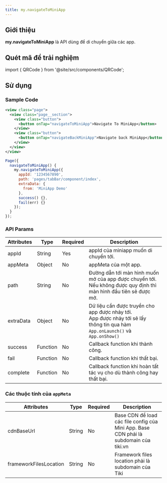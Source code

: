 ```yaml
---
title: my.navigateToMiniApp
---
```


## Giới thiệu

**my.navigateToMiniApp** là API dùng để di chuyển giữa các app.

## Quét mã để trải nghiệm

import { QRCode } from '@site/src/components/QRCode';

<QRCode page="pages/api/navigator/index" />

## Sử dụng

### Sample Code

```xml
<view class="page">
  <view class="page__section">
    <view class="button">
      <button onTap="navigateToMiniApp">Navigate To MiniApp</button>
    </view>
    <view class="button">
      <button onTap="navigateBackMiniApp">Navigate back MiniApp</button>
    </view>
  </view>
</view>
```

```js
Page({
  navigateToMiniApp() {
    my.navigateToMiniApp({
      appId: '1234567890',
      path: 'pages/tabBar/component/index',
      extraData: {
        from: 'MiniApp Demo'
      },
      success() {},
      fail(err) {}
    });
  }
});
```

### API Params

| Attributes | Type     | Required | Description                                                                                                                        |
| ---------- | -------- | -------- | ---------------------------------------------------------------------------------------------------------------------------------- |
| appId      | String   | Yes      | appId của miniapp muốn di chuyển tới.                                                                                              |
| appMeta    | Object   | No       | appMeta của một app.                                                                                                               |
| path       | String   | No       | Đường dẫn tới màn hình muốn mở của app được chuyển tới. Nếu không được quy định thì màn hình đầu tiên sẽ được mở.                  |
| extraData  | Object   | No       | Dữ liệu cần được truyền cho app được nhảy tới.<br /> App được nhảy tới sẽ lấy thông tin qua hàm `App.onLaunch()` và `App.onShow()` |
| success    | Function | No       | Callback function khi thành công.                                                                                                  |
| fail       | Function | No       | Callback function khi thất bại.                                                                                                    |
| complete   | Function | No       | Callback function khi hoàn tất tác vụ cho dù thành công hay thất bại.                                                              |

### Các thuộc tính của `appMeta`

| Attributes             | Type   | Required | Description                                                                           |
| ---------------------- | ------ | -------- | ------------------------------------------------------------------------------------- |
| cdnBaseUrl             | String | No       | Base CDN để load các file config của Mini App. Base CDN phải là subdomain của tiki.vn |
| frameworkFilesLocation | String | No       | Framework files location phải là subdomain của Tiki                                   |
